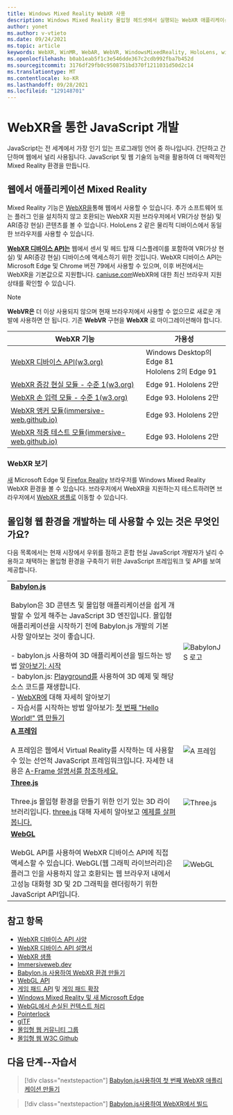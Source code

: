```yaml
---
title: Windows Mixed Reality WebXR 사용
description: Windows Mixed Reality 몰입형 헤드셋에서 실행되는 WebXR 애플리케이션을 사용하고 개발하는 기본 사항 알아보기
author: yonet
ms.author: v-vtieto
ms.date: 09/24/2021
ms.topic: article
keywords: WebXR, WinMR, WebAR, WebVR, WindowsMixedReality, HoloLens, windows mixed reality, web vr, web xr, web mr, web ar, 360, 360 비디오, 360 비디오, 360 사진, 360 사진, 360개 콘텐츠, 몰입형 웹, 몰입형 웹, 몰입형 웹, IW
ms.openlocfilehash: b0ab1eab5f1c3e546dde367c2cdb992fba7b452d
ms.sourcegitcommit: 3176df29fb0c9508751bd370f1211031d50d2c14
ms.translationtype: MT
ms.contentlocale: ko-KR
ms.lasthandoff: 09/28/2021
ms.locfileid: "129148701"
---
```

# <a name="javascript-development-with-webxr"></a>WebXR을 통한 JavaScript 개발

JavaScript는 전 세계에서 가장 인기 있는 프로그래밍 언어 중 하나입니다. 간단하고 간단하며 웹에서 널리 사용됩니다. JavaScript 및 웹 기술의 능력을 활용하여 더 매력적인 Mixed Reality 환경을 만듭니다.

## <a name="mixed-reality-applications-on-the-web"></a>웹에서 애플리케이션 Mixed Reality

Mixed Reality 기능은 [WebXR을](webxr-overview.md)통해 웹에서 사용할 수 있습니다. 추가 소프트웨어 또는 플러그 인을 설치하지 않고 호환되는 WebXR 지원 브라우저에서 VR(가상 현실) 및 AR(증강 현실) 콘텐츠를 볼 수 있습니다. HoloLens 2 같은 물리적 디바이스에서 동일한 브라우저를 사용할 수 있습니다.

[**WebXR 디바이스 API는**](https://www.w3.org/TR/webxr/) 웹에서 센서 및 헤드 탑재 디스플레이를 포함하여 VR(가상 현실) 및 AR(증강 현실) 디바이스에 액세스하기 위한 것입니다. WebXR 디바이스 API는 Microsoft Edge 및 Chrome 버전 79에서 사용할 수 있으며, 이후 버전에서는 WebXR을 기본값으로 지원합니다. [caniuse.com](https://caniuse.com/#search=webxr)WebXR에 대한 최신 브라우저 지원 상태를 확인할 수 있습니다.

> [!NOTE]
> **WebVR은** 더 이상 사용되지 않으며 현재 브라우저에서 사용할 수 없으므로 새로운 개발에 사용하면 안 됩니다. 기존 **WebVR** 구현을 **WebXR** 로 마이그레이션해야 합니다.

| WebXR 기능 | 가용성 |
|---------|---------|
|[WebXR 디바이스 API(w3.org)](https://www.w3.org/TR/webxr/) | Windows Desktop의 Edge 81 <br>Hololens 2의 Edge 91|
|[WebXR 증강 현실 모듈 - 수준 1(w3.org)](https://www.w3.org/TR/webxr-ar-module-1/)|Edge 91. Hololens 2만|
|[WebXR 손 입력 모듈 - 수준 1(w3.org)](https://www.w3.org/TR/webxr-hand-input-1/)|Edge 93. Hololens 2만|
|[WebXR 앵커 모듈(immersive-web.github.io)](https://immersive-web.github.io/anchors/)|Edge 93. Hololens 2만|
|[WebXR 적중 테스트 모듈(immersive-web.github.io)](https://immersive-web.github.io/hit-test/)|Edge 93. Hololens 2만 |

### <a name="viewing-webxr"></a>WebXR 보기

[새](../../whats-new/new-microsoft-edge.md) Microsoft Edge 및 [Firefox Reality](https://mixedreality.mozilla.org/firefox-reality/) 브라우저를 Windows Mixed Reality WebXR 환경을 볼 수 있습니다.
브라우저에서 WebXR을 지원하는지 테스트하려면 브라우저에서 [WebXR 샘플로](https://immersive-web.github.io/webxr-samples/) 이동할 수 있습니다.

## <a name="what-can-i-use-to-develop-immersive-web-experiences"></a>몰입형 웹 환경을 개발하는 데 사용할 수 있는 것은 무엇인가요?

다음 목록에서는 현재 시장에서 우위를 점하고 혼합 현실 JavaScript 개발자가 널리 수용하고 채택하는 몰입형 환경을 구축하기 위한 JavaScript 프레임워크 및 API를 보여 제공합니다.

|  |  |
| --- | --- |
|[**Babylon.js**](https://doc.babylonjs.com/)<br/><br/> Babylon은 3D 콘텐츠 및 몰입형 애플리케이션을 쉽게 개발할 수 있게 해주는 JavaScript 3D 엔진입니다. 몰입형 애플리케이션을 시작하기 전에 Babylon.js 개발의 기본 사항 알아보는 것이 좋습니다.<br/><br/>- babylon.js 사용하여 3D 애플리케이션을 빌드하는 방법 [알아보기: 시작](https://doc.babylonjs.com/start)<br/>- babylon.js: [Playground를](https://doc.babylonjs.com/examples/) 사용하여 3D 예제 및 해당 소스 코드를 재생합니다.<br/>- [WebXR에](https://doc.babylonjs.com/divingDeeper/webXR) 대해 자세히 알아보기<br/>- 자습서를 시작하는 방법 알아보기: [첫 번째 "Hello World!" 앱 만들기](tutorials/babylonjs-webxr-helloworld/introduction-01.md)|![BabylonJS 로고](images/babylon.js.example.png) |
|[**A 프레임**](https://aframe.io/) <br/><br/>A 프레임은 웹에서 Virtual Reality를 시작하는 데 사용할 수 있는 선언적 JavaScript 프레임워크입니다. 자세한 내용은 [A-Frame 설명서를 참조하세요.](https://aframe.io/docs/1.2.0/introduction/) |![A 프레임](images/a-frame.example.png)  |
|[**Three.js**](https://threejs.org) <br/><br/>Three.js 몰입형 환경을 만들기 위한 인기 있는 3D 라이브러리입니다. [three.js](https://threejs.org/docs/index.html#manual/en/introduction/Creating-a-scene) 대해 자세히 알아보고 [예제를 살펴봅니다.](https://threejs.org/examples/#webgl_animation_cloth) |![Three.js](images/three.js.example.png)  |
|[**WebGL**](https://developer.mozilla.org/en-US/docs/Web/API/WebGL_API)  <br/><br/>WebGL API를 사용하여 WebXR 디바이스 API에 직접 액세스할 수 있습니다. WebGL(웹 그래픽 라이브러리)은 플러그 인을 사용하지 않고 호환되는 웹 브라우저 내에서 고성능 대화형 3D 및 2D 그래픽을 렌더링하기 위한 JavaScript API입니다. |![WebGL](images/webgl.example.png)  |

## <a name="see-also"></a>참고 항목

* [WebXR 디바이스 API 사양](https://immersive-web.github.io/webxr/)
* [WebXR 디바이스 API 설명서](https://developer.mozilla.org/en-US/docs/Web/API/WebXR_Device_API)
* [WebXR 샘플](https://immersive-web.github.io/webxr-samples/)
* [Immersiveweb.dev](https://immersiveweb.dev/)
* [Babylon.js 사용하여 WebXR 환경 만들기](https://doc.babylonjs.com/how_to/introduction_to_webxr)
* [WebGL API](/previous-versions/windows/internet-explorer/ie-developer/dev-guides/bg182648(v=vs.85))
* [게임 패드 API](https://msdn.microsoft.com/library/dn743630(v=vs.85).aspx) 및 [게임 패드 확장](https://w3c.github.io/gamepad/extensions.html)
* [Windows Mixed Reality 및 새 Microsoft Edge](../../whats-new/new-microsoft-edge.md)
* [WebGL에서 손실된 컨텍스트 처리](https://www.khronos.org/webgl/wiki/HandlingContextLost)
* [Pointerlock](https://www.w3.org/TR/pointerlock/)
* [glTF](https://www.khronos.org/gltf)
* [몰입형 웹 커뮤니티 그룹](https://www.w3.org/community/immersive-web/)
* [몰입형 웹 W3C Github](https://github.com/immersive-web)

## <a name="next-steps--tutorials"></a>다음 단계--자습서

> [!div class="nextstepaction"]
> [Babylon.js사용하여 첫 번째 WebXR 애플리케이션 만들기 ](tutorials/babylonjs-webxr-helloworld/introduction-01.md)

> [!div class="nextstepaction"]
> [Babylon.js사용하여 WebXR에서 빌드 ](tutorials/babylonjs-webxr-piano/introduction-01.md)
